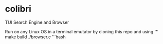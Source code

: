 # colibri
TUI Search Engine and Browser

Run on any Linux OS in a terminal emutator by cloning this repo and using
''' make build
    ./browser.c
'''bash
